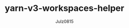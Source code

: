 ---
layout: post
repolink: "https://github.com/julz0815/yarnv3-workspaces-helper"
title: "yarn-v3-workspaces-helper"
description: "Creates yarn.lock files for each workspace to make the whole project scannable with Veracode's SCA solution. this is specifically for yarn version 3 and higher  "
author: "Julz0815"
author-link: "https://github.com/julz0815/"
content-type: "sca_related_projects"
repo: "github"
repo_title: "yarn-v3-workspaces-helper"
---